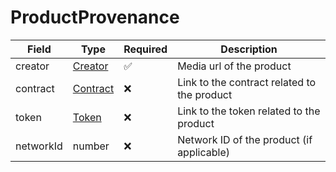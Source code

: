 # ProductProvenance

| Field     | Type                    | Required | Description                                 |
| --------- | ----------------------- | -------- | ------------------------------------------- |
| creator   | [Creator](creator.md)   | ✅        | Media url of the product                    |
| contract  | [Contract](contract.md) | ❌        | Link to the contract related to the product |
| token     | [Token](token.md)       | ❌        | Link to the token related to the product    |
| networkId | number                  | ❌        | Network ID of the product (if applicable)   |

